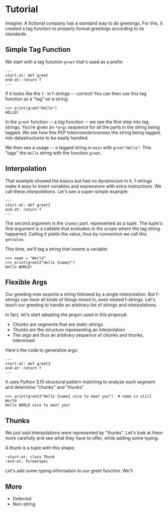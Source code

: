 # Tutorial

Imagine: A fictional company has a standard way to do greetings. For this, it
created a tag function to properly format greetings  according to its standards.

## Simple Tag Function

We start with a tag function ``greet`` that's used as a prefix:

```{literalinclude} ../src/tagstr_site/greeting.py
---
start-at: def greet
end-at: return f
---
```

If it looks like the ``f-`` in f-strings -- correct! You can then use this tag
function as a "tag" on a string:

<!--- invisible-code-block: python
from tagstr_site.greeting import greet
-->

```{code-block} python
>>> print(greet"Hello")
HELLO!
```

In the ``greet`` function -- a *tag* function -- we see the first step into
tag strings. You're given an ``*args`` sequence for all the parts in the
string being tagged. We see how this PEP tokenizes/processes the string
being tagged, into datastructures to be easily handled.

We then see a usage -- a tagged string in ``main`` with ``greet"Hello"``. This
"tags" the ``Hello`` string with the function ``greet``.

## Interpolation

That example showed the basics but had no dynamicism in it. f-strings make
it easy to insert variables and expressions with extra instructions. We
call these *interpolations*. Let's see a super-simple example:

```{literalinclude} ../src/tagstr_site/greeting.py
---
start-at: def greet2
end-at: return f
---
```

The second argument is the ``{name}`` part, represented as a tuple. The
tuple's first argument is a callable that evaluates *in the scope* where the
tag string happened. Calling it yields the value, thus by convention we call
this ``getvalue``.

<!--- invisible-code-block: python
from tagstr_site.greeting import greet2
-->

This time, we'll tag a string that inserts a variable:

```{code-block} python
>>> name = "World"
>>> print(greet2"Hello {name}")
Hello WORLD!
```

## Flexible Args

Our greeting now expects a string followed by a single interpolation. But
f-strings can have all kinds of things mixed in, even nested f-strings.
Let's teach our greeting to handle an arbitrary list of strings and
interpolations.

In fact, let's start adopting the jargon used in this proposal:

- *Chunks* are segments that are static strings
- *Thunks* are the structure representing an interpolation
- The *args* are thus an arbitrary sequence of chunks and thunks, intermixed

Here's the code to generalize args:

```{literalinclude} ../src/tagstr_site/greeting.py
---
start-at: def greet3
end-at: return f
---
```

It uses Python 3.10 structural pattern matching to analyze each segment and
determine "chunks" and "thunks".

<!--- invisible-code-block: python
from tagstr_site.greeting import greet3
-->

```{code-block} python
>>> print(greet3"Hello {name} nice to meet you")  # name is still World
Hello WORLD nice to meet you!
```

## Thunks

We just said interpolations were represented by "thunks". Let's look at them
more carefully and see what they have to offer, while adding some typing.

A thunk is a tuple with this shape:

```{literalinclude} ../src/tagstr_site/../src/tagstr_site/__init__.py
:start-at: class Thunk
:end-at: formatspec
```

Let's add some typing information to our greet function.
We'll

## More

- Deferred
- Non-string
